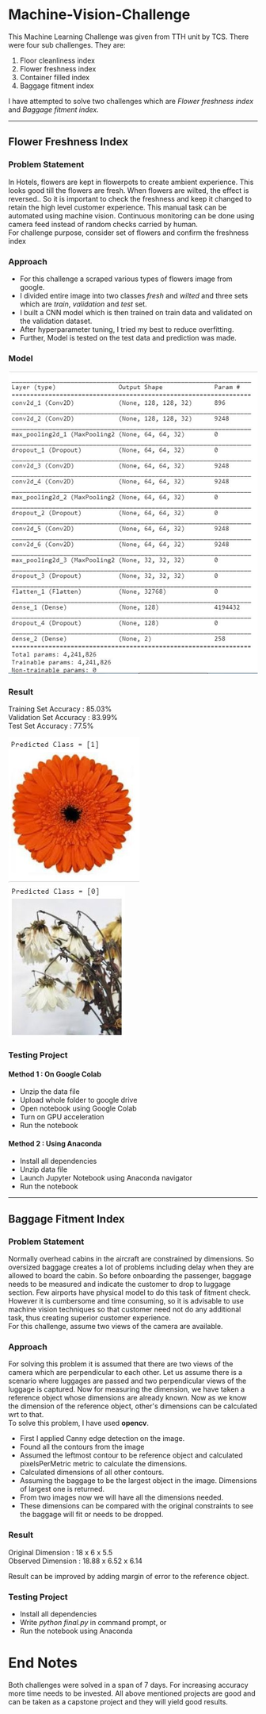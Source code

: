 # Machine-Vision-Challenge

This Machine Learning Challenge was given from TTH unit by TCS.
There were four sub challenges. They are:
<ol>
<li>Floor cleanliness index
<li>Flower freshness index
<li>Container filled index
<li>Baggage fitment index
</ol>

I have attempted to solve two challenges which are <i>Flower freshness index</i> and <i>Baggage fitment index.</i>

<hr>

## Flower Freshness Index

### Problem Statement
In Hotels, flowers are kept in flowerpots to create ambient experience. This looks
good till the flowers are fresh. When flowers are wilted, the effect is reversed.. So it is important to check the
freshness and keep it changed to retain the high level customer experience. This manual task can be automated
using machine vision. Continuous monitoring can be done using camera feed instead of random checks carried
by human.
<br>
For challenge purpose, consider set of flowers and confirm the freshness index

### Approach
<ul>
<li>For this challenge a scraped various types of flowers image from google.
<li>I divided entire image into two classes <i>fresh</i> and <i>wilted</i> and three sets which are <i>train</i>, <i>validation</i> and <i>test</i> set.
<li>I built a CNN model which is then trained on train data and validated on the validation dataset.
<li>After hyperparameter tuning, I tried my best to reduce overfitting.
<li>Further, Model is tested on the test data and prediction was made.
</ul>

### Model

<img src="https://github.com/sahilrider/Machine-Vision-Challenge/blob/master/Flower%20Freshness%20Index/model_summary.JPG" title="Model Summary">

### Result

Training Set Accuracy :   85.03% <br>
Validation Set Accuracy : 83.99% <br>
Test Set Accuracy : 77.5% <br>

<img src="https://github.com/sahilrider/Machine-Vision-Challenge/blob/master/Flower%20Freshness%20Index/predict_fresh.JPG" title="Fresh Flower">
<img src="https://github.com/sahilrider/Machine-Vision-Challenge/blob/master/Flower%20Freshness%20Index/predict_wilted.JPG" title="Wilted Flower">

### Testing Project

#### Method 1 : On Google Colab
<ul>
<li>Unzip the data file
<li>Upload whole folder to google drive
<li>Open notebook using Google Colab
<li>Turn on GPU acceleration
<li>Run the notebook
</ul>

#### Method 2 : Using Anaconda

<ul>
<li> Install all dependencies
<li> Unzip data file
<li> Launch Jupyter Notebook using Anaconda navigator
<li> Run the notebook
</ul>

<hr>

## Baggage Fitment Index

### Problem Statement
Normally overhead cabins in the aircraft are constrained by dimensions. So oversized baggage creates a lot of problems including delay when they are allowed to board the cabin. So before onboarding the passenger, baggage needs to be measured and indicate the customer to drop to luggage section. Few airports have physical model to do this task of fitment check. However it is cumbersome and time consuming, so it is advisable to use machine vision techniques so that customer need not do any additional task, thus creating superior customer experience.
<br>
For this challenge, assume two views of the camera are available.

### Approach

For solving this problem it is assumed that there are two views of the camera which are perpendicular to each other. Let us assume there is a scenario where luggages are passed and two perpendicular views of the luggage is captured. Now for measuring the dimension, we have taken a reference object whose dimensions are already known. Now as we know the dimension of the reference object, other's dimensions can be calculated wrt to that.
<br>
To solve this problem, I have used **opencv**.
<ul>
<li> First I applied Canny edge detection on the image.
<li> Found all the contours from the image
<li> Assumed the leftmost contour to be reference object and calculated pixelsPerMetric metric to calculate the dimensions.
<li> Calculated dimensions of all other contours.
<li> Assuming the baggage to be the largest object in the image. Dimensions of largest one is returned.
<li> From two images now we will have all the dimensions needed.
<li> These dimensions can be compared with the original constraints to see the baggage will fit or needs to be dropped.
</ul>

### Result

Original Dimension : 18 x 6 x 5.5
<br>
Observed Dimension : 18.88 x 6.52 x 6.14

Result can be improved by adding margin of error to the reference object.

### Testing Project

<ul>
<li> Install all dependencies 
<li> Write <i>python final.py</i> in command prompt, or
<li> Run the notebook using Anaconda
</ul>

# End Notes

Both challenges were solved in a span of 7 days. For increasing accuracy more time needs to be invested. All above mentioned projects are good and can be taken as a capstone project and they will yield good results.
